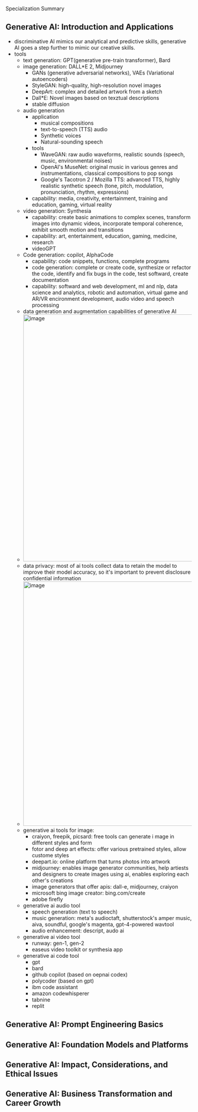 Specialization Summary


## Generative AI: Introduction and Applications
* discriminative AI mimics our analytical and predictive skills, generative AI goes a step further to mimic our creative skills.
* tools
    * text generation: GPT(generative pre-train transformer), Bard
    * image generation: DALL*E 2, Midjourney
        * GANs (generative adversarial networks), VAEs (Variational autoencoders)
        * StyleGAN: high-quality, high-resolution novel images
        * DeepArt: complex and detailed artwork from a sketch
        * Dall*E: Novel images based on texztual descriptions
        * stable diffusion
    * audio generation
        * application
            * musical compositions
            * text-to-speech (TTS) audio
            * Synthetic voices
            * Natural-sounding speech
        * tools
            * WaveGAN: raw audio waveforms, realistic sounds (speech, music, environmental noises)
            * OpenAI's MuseNet: original music in various genres and instrumentations, classical compositions to pop songs
            * Google's Tacotron 2 / Mozilla TTS: advanced TTS, highly realistic synthetic speech (tone, pitch, modulation, pronunciation, rhythm, expressions)
        * capability: media, creativity, entertainment, training and education, gaming, virtual reality
    * video generation: Synthesia
        * capability: create basic animations to complex scenes, transform images into dynamic videos, incorporate temporal coherence, exhibit smooth motion and transitions
        * capability: art, entertainment, education, gaming, medicine, research 
        * videoGPT
    * Code generation: copilot, AlphaCode 
        * capability: code snippets, functions, complete programs
        * code generation: complete or create code, synthesize or refactor the code, identify and fix bugs in the code, test softward, create documentation
        * capability: softward and web development, ml and nlp, data science and analytics, robotic and automation, virtual game and AR/VR encironment development, audio video and speech processing 
    * data generation and augmentation capabilities of generative AI
    * <img width="669" alt="image" src="https://github.com/user-attachments/assets/a3c7ed3d-c9d0-4291-8a72-f237a860fff7">
    * data privacy: most of ai tools collect data to retain the model to improve their model accuracy, so it's important to prevent disclosure confidential information
    * <img width="662" alt="image" src="https://github.com/user-attachments/assets/fdf97e10-83ee-46ee-9dbe-1ff460939e08">
    * generative ai tools for image:
       * craiyon, freepik, picsard: free tools can generate i mage in different styles and form
       * fotor and deep art effects: offer various pretrained styles, allow custome styles
       * deepart.io: online platform that turns photos into artwork
       * midjourney: enables image generator communities, help artiests and designers to create images using ai, enables exploring each other's creations
       * image generators that offer apis: dall-e, midjourney, craiyon
       * microsoft bing image creator: bing.com/create
       * adobe firefly
    * generative ai audio tool
       * speech generation (text to speech)
       * music generation: meta's audioctaft, shutterstock's amper music, aiva, soundful, google's magenta, gpt-4-powered wavtool
       * audio enhancement: descript, audo ai
    * generative ai video tool
       * runway: gen-1, gen-2
       * easeus video toolkit or synthesia app 
    * generative ai code tool
       * gpt
       * bard
       * github copilot (based on oepnai codex)
       * polycoder (based on gpt)
       * ibm code assistant
       * amazon codewhisperer
       * tabnine
       * replit



## Generative AI: Prompt Engineering Basics

## Generative AI: Foundation Models and Platforms

## Generative AI: Impact, Considerations, and Ethical Issues

## Generative AI: Business Transformation and Career Growth



